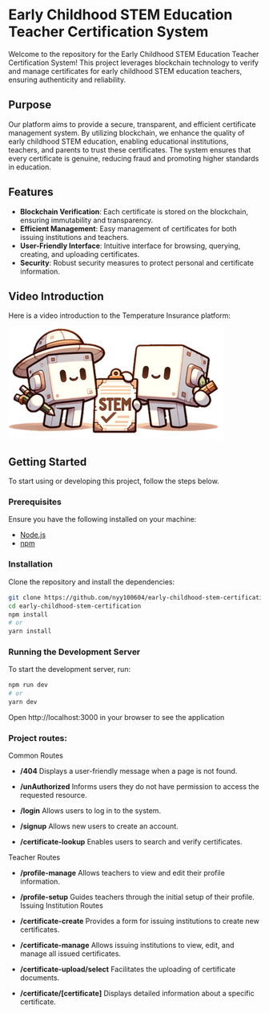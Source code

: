# Early Childhood STEM Education Teacher Certification System

Welcome to the repository for the Early Childhood STEM Education Teacher Certification System! This project leverages blockchain technology to verify and manage certificates for early childhood STEM education teachers, ensuring authenticity and reliability.

## Purpose

Our platform aims to provide a secure, transparent, and efficient certificate management system. By utilizing blockchain, we enhance the quality of early childhood STEM education, enabling educational institutions, teachers, and parents to trust these certificates. The system ensures that every certificate is genuine, reducing fraud and promoting higher standards in education.

## Features

- **Blockchain Verification**: Each certificate is stored on the blockchain, ensuring immutability and transparency.
- **Efficient Management**: Easy management of certificates for both issuing institutions and teachers.
- **User-Friendly Interface**: Intuitive interface for browsing, querying, creating, and uploading certificates.
- **Security**: Robust security measures to protect personal and certificate information.

## Video Introduction

Here is a video introduction to the Temperature Insurance platform:

[![Watch the video](./public//home//hero.png)](https://youtu.be/OP0Wdt7YDf8)

## Getting Started

To start using or developing this project, follow the steps below.

### Prerequisites

Ensure you have the following installed on your machine:

- [Node.js](https://nodejs.org/)
- [npm](https://www.npmjs.com/)

### Installation

Clone the repository and install the dependencies:

```bash
git clone https://github.com/nyy100604/early-childhood-stem-certification.git
cd early-childhood-stem-certification
npm install
# or
yarn install

```

### Running the Development Server

To start the development server, run:

```bash
npm run dev
# or
yarn dev
```

Open http://localhost:3000 in your browser to see the application

### Project routes:

Common Routes

- **/404**
  Displays a user-friendly message when a page is not found.

- **/unAuthorized**
  Informs users they do not have permission to access the requested resource.

- **/login**
  Allows users to log in to the system.

- **/signup**
  Allows new users to create an account.

- **/certificate-lookup**
  Enables users to search and verify certificates.

Teacher Routes

- **/profile-manage**
  Allows teachers to view and edit their profile information.

- **/profile-setup**
  Guides teachers through the initial setup of their profile.
  Issuing Institution Routes

- **/certificate-create**
  Provides a form for issuing institutions to create new certificates.

- **/certificate-manage**
  Allows issuing institutions to view, edit, and manage all issued certificates.

- **/certificate-upload/select**
  Facilitates the uploading of certificate documents.

- **/certificate/[certificate]**
  Displays detailed information about a specific certificate.
